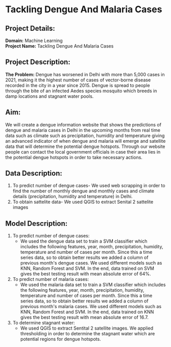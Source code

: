 # Tackling Dengue And Malaria Cases
## Project Details:
**Domain:** Machine Learning           
**Project Name:** Tackling Dengue And Malaria Cases

## Project Description:
**The Problem:**
Dengue has worsened in Delhi with more than 5,000 cases in 2021, making it the highest number of cases of vector-borne disease recorded in the city in a year since 2015. Dengue is spread to people through the bite of an infected Aedes species mosquito which breeds in damp locations and stagnant water pools.

## Aim:
We will create a dengue information website that shows the predictions of dengue and malaria cases in Delhi in the upcoming months from real time data such as climate such as precipitation, humidity and temperature giving an advanced indicator of when dengue and malaria will emerge and satellite data that will determine the potential dengue hotspots. Through our website people can contact the local government officials in case their area lies in the potential dengue hotspots in order to take necessary actions.


## Data Description:
1. To predict number of dengue cases- We used web scrapping in order to find the number of monthly dengue and monthly cases and climate details (precipitation, humidity and temperature) in    Delhi. 
2. To obtain sattelite data- We used QGIS to extract Senital 2 sattelite images


## Model Description:
1. To predict number of dengue cases:
      * We used the dengue data set to train a SVM classifier which includes the following features, year, month, precipitation, humidity, temperature and number of cases per           month. Since this a time series data, so to obtain better results we added a column of previous month's dengue cases. We used different models such as KNN, Random               Forest and SVM. In the end, data trained on SVM gives the best testing result with mean absolute error of 64%.
3. To predict number of malaria cases:
      * We used the malaria data set to train a SVM classifier which includes the following features, year, month, precipitation, humidity, temperature and number of cases per         month. Since this a time series data, so to obtain better results we added a column of previous month's malaria cases. We used different models such as KNN, Random             Forest and SVM. In the end, data trained on KNN gives the best testing result with mean absolute error of 16.7.
5. To determine stagnant water:
      * We used QGIS to extract Sentital 2 satellite images. We applied thresholding in order to determine the stagnant water which are potential regions for dengue hotspots. 

